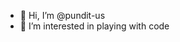 - 👋 Hi, I’m @pundit-us
- 👀 I’m interested in playing with code


<!---
pundit-us/pundit-us is a ✨ special ✨ repository because its `README.md` (this file) appears on your GitHub profile.
You can click the Preview link to take a look at your changes.
--->
